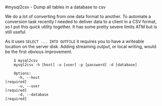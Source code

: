 #mysql2csv - Dump all tables in a database to csv

We do a lot of converting from one data format to another.  To automate a 
conversion task recently I needed to deliver data to a client in a CSV format, so I put this 
quick utility together.  It has some pretty severe limits ATM but is still useful.

As it uses `SELECT ... INTO OUTFILE` it requires you to have a writeable location on the server
disk.  Adding streaming output, or local writing, would be the first obvious improvement.

```
	$ mysql2csv 
	mysql2csv -h [host] -u [user] -p [password] -d [database]

	Options:
	  -h, --host                                                          [required]
	  -u, --user                                                          [required]
	  -d, --database                                                      [required]

```
